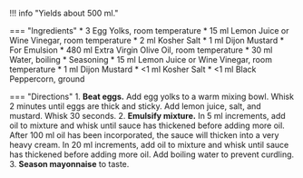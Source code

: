 !!! info "Yields about 500 ml."

=== "Ingredients"
    * 3 Egg Yolks, room temperature
    * 15 ml Lemon Juice or Wine Vinegar, room temperature
    * 2 ml Kosher Salt
    * 1 ml Dijon Mustard
    * For Emulsion
        * 480 ml Extra Virgin Olive Oil, room temperature
        * 30 ml Water, boiling
    * Seasoning
        * 15 ml Lemon Juice or Wine Vinegar, room temperature
        * 1 ml Dijon Mustard
        * <1 ml Kosher Salt
        * <1 ml Black Peppercorn, ground

=== "Directions"
    1. **Beat eggs.** Add egg yolks to a warm mixing bowl. Whisk 2 minutes until eggs are thick and sticky. Add lemon juice, salt, and mustard. Whisk 30 seconds.
    2. **Emulsify mixture.** In 5 ml increments, add oil to mixture and whisk until sauce has thickened before adding more oil. After 100 ml oil has been incorporated, the sauce will thicken into a very heavy cream. In 20 ml increments, add oil to mixture and whisk until sauce has thickened before adding more oil. Add boiling water to prevent curdling.
    3. **Season mayonnaise** to taste.

[^1]: {{ cite.child_french_cooking }} Accessed May 2020.
